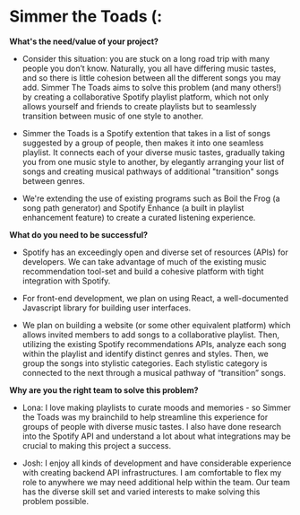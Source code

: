 # Simmer the Toads (:

**What's the need/value of your project?**

- Consider this situation: you are stuck on a long road trip with many people
    you don’t know. Naturally, you all have differing music tastes, and so there
    is little cohesion between all the different songs you may add. Simmer The
    Toads aims to solve this problem (and many others!) by creating a
    collaborative Spotify playlist platform, which not only allows yourself and
    friends to create playlists but to seamlessly transition between music of
    one style to another.

- Simmer the Toads is a Spotify extention that takes in a list of songs
    suggested by a group of people, then makes it into one seamless playlist. It
    connects each of your diverse music tastes, gradually taking you from one
    music style to another, by elegantly arranging your list of songs and
    creating musical pathways of additional "transition" songs between genres.

- We're extending the use of existing programs such as Boil the Frog (a song
    path generator) and Spotify Enhance (a built in playlist enhancement
    feature) to create a curated listening experience.

**What do you need to be successful?**
- Spotify has an exceedingly open and diverse set of resources (APIs) for
    developers. We can take advantage of much of the existing music
    recommendation tool-set and build a cohesive platform with tight integration
    with Spotify.

- For front-end development, we plan on using React, a well-documented
    Javascript library for building user interfaces.

- We plan on building a website (or some other equivalent platform) which allows
    invited members to add songs to a collaborative playlist. Then, utilizing
    the existing Spotify recommendations APIs, analyze each song within the
    playlist and identify distinct genres and styles. Then, we group the songs
    into stylistic categories. Each stylistic category is connected to the next
    through a musical pathway of “transition” songs.

**Why are you the right team to solve this problem?**

- Lona: I love making playlists to curate moods and memories - so Simmer the
    Toads was my brainchild to help streamline this experience for groups of
    people with diverse music tastes. I also have done research into the Spotify
    API and understand a lot about what integrations may be crucial to making
    this project a success.

- Josh: I enjoy all kinds of development and have considerable experience with
    creating backend API infrastructures. I am comfortable to flex my role to
    anywhere we may need additional help within the team. Our team has the
    diverse skill set and varied interests to make solving this problem
    possible.
